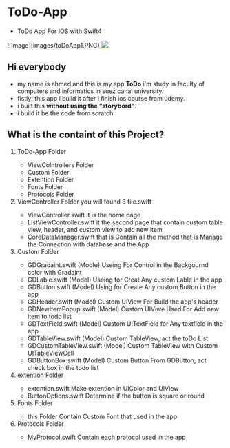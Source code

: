 # ToDo-App
<ul>
    <li>ToDo App For IOS with Swift4</li>
   </ul>
![Image](images/toDoApp1.PNG)
<img src="toDoApp1.PNG">

## Hi everybody
<ul>
<li>my name is ahmed and this is my app <b>ToDo</b> i'm study in faculty of computers and informatics in suez canal university.</li>
<li>fistly: this app i build it after i finish ios course from udemy.</li>
<li>i built this <b>without using the "storybord"</b>.</li>
<li>i build it be the code from scratch.</li>
</ul>

## What is the containt of this Project? 
<ol>
<li> ToDo-App Folder</li>
      <ul>
      <li>ViewColntrollers Folder</li>
      <li>Custom Folder</li>
      <li>Extention Folder</li>
      <li>Fonts Folder</li>
      <li>Protocols Folder</li>
      </ul>


<li> ViewController Folder you will found 3 file.swift </li>
    <ul>
      <li>ViewController.swift it is the home page</li>
      <li>ListViewController.swift it the second page that contain custom table view, header, and custom view to add new item</li>
      <li>CoreDataManager.swift that is Contain all the method that is Manage the Connection with database and the App</li>
    </ul>
<li> Custom Folder</li>
    <ul>
      <li>GDGradaint.swift (Modle) Useing For Control in the Backgournd color with Gradaint</li>
      <li>GDLable.swift (Model) Useing for Creat Any custom Lable in the app</li>
      <li>GDButton.swift (Model) Using for Create Any custom Button in the app</li>
      <li>GDHeader.swift (Model) Custom UIView For Build the app's header</li>
      <li>GDNewItemPopup.swift (Model) Custom UIViwe Used For Add new item to todo list</li>
      <li>GDTextField.swift (Model) Custom UITextField for Any textfield in the app</li>
      <li>GDTableView.swift (Model) Custom TableView, act the toDo List</li>
      <li>GDCustomTableView.swift (Model) Custom TableView with Custom UITableViewCell</li>
      <li>GDButtonBox.swift (Model) Custom Button From GDButton, act check box in the todo list</li>
    </ul>
  
<li> extention Folder</li>
    <ul>
      <li>extention.swift  Make extention in UIColor and UIView</li>
      <li>ButtonOptions.swift Determine if the button is square or round</li>
    </ul>
<li> Fonts Folder</li>
    <ul>
      <li>this Folder Contain Custom Font that used in the app</li>
    </ul>
<li> Protocols Folder</li>
    <ul>
      <li>MyProtocol.swift   Contain each protocol used in the app</li>
    </ul>

</ol>
